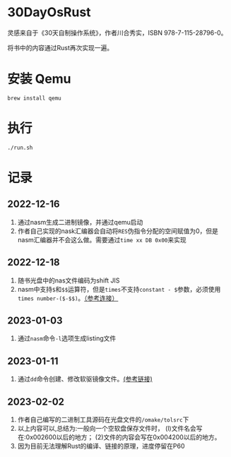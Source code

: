 # 30DayOsRust
灵感来自于《30天自制操作系统》，作者川合秀实，ISBN 978-7-115-28796-0。

将书中的内容通过Rust再次实现一遍。
# 安装 Qemu
```shell
brew install qemu
```

# 执行
```shell
./run.sh
```

# 记录
## 2022-12-16
1. 通过nasm生成二进制镜像，并通过qemu启动
2. 作者自己实现的nask汇编器会自动将`RES`伪指令分配的空间赋值为0，但是nasm汇编器并不会这么做。需要通过`time xx DB 0x00`来实现

## 2022-12-18
1. 随书光盘中的nas文件编码为shift JIS
2. nasm中支持`$`和`$$`运算符，但是`times`不支持`constant - $`参数，必须使用`times number-($-$$)`。[（参考连接）](https://stackoverflow.com/questions/46726434/what-does-double-dollar-sign-mean-in-x86-assembly-nasm)

## 2023-01-03
1. 通过`nasm`命令`-l`选项生成listing文件

## 2023-01-11
1. 通过`dd`命令创建、修改软驱镜像文件。[(参考链接)](https://linuxopsys.com/topics/linux-dd-command-with-examples)

## 2023-02-02
1. 作者自己编写的二进制工具源码在光盘文件的`/omake/tolsrc`下
2. 以上内容可以,总结为:一般向一个空软盘保存文件时， 
(l)文件名会写在:0x002600以后的地方；
(2)文件的内容会写在0x004200以后的地方。
3. 因为目前无法理解Rust的编译、链接的原理，进度停留在P60